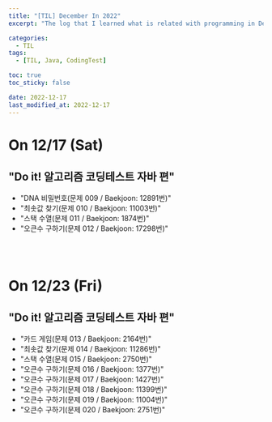 ```yaml
---
title: "[TIL] December In 2022"
excerpt: "The log that I learned what is related with programming in December 2022"

categories:
  - TIL
tags:
  - [TIL, Java, CodingTest]

toc: true
toc_sticky: false

date: 2022-12-17
last_modified_at: 2022-12-17
---
```


# On 12/17 (Sat)

## "Do it! 알고리즘 코딩테스트 자바 편"

- "DNA 비밀번호(문제 009 / Baekjoon: 12891번)"
- "최솟값 찾기(문제 010 / Baekjoon: 11003번)"
- "스택 수열(문제 011 / Baekjoon: 1874번)"
- "오큰수 구하기(문제 012 / Baekjoon: 17298번)"

<br><br>

# On 12/23 (Fri)

## "Do it! 알고리즘 코딩테스트 자바 편"

- "카드 게임(문제 013 / Baekjoon: 2164번)"
- "최솟값 찾기(문제 014 / Baekjoon: 11286번)"
- "스택 수열(문제 015 / Baekjoon: 2750번)"
- "오큰수 구하기(문제 016 / Baekjoon: 1377번)"
- "오큰수 구하기(문제 017 / Baekjoon: 1427번)"
- "오큰수 구하기(문제 018 / Baekjoon: 11399번)"
- "오큰수 구하기(문제 019 / Baekjoon: 11004번)"
- "오큰수 구하기(문제 020 / Baekjoon: 2751번)"
